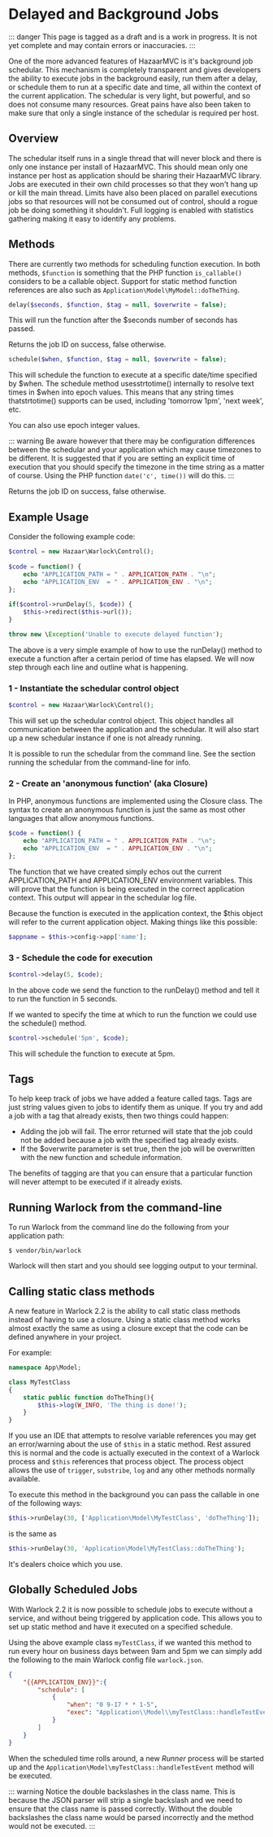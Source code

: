 # Delayed and Background Jobs

::: danger
This page is tagged as a draft and is a work in progress.  It is not yet complete and may contain errors or inaccuracies.
:::

One of the more advanced features of HazaarMVC is it's background job schedular. This mechanism is completely transparent and gives developers the ability to execute jobs in the background easily, run them after a delay, or schedule them to run at a specific date and time, all within the context of the current application. The schedular is very light, but powerful, and so does not consume many resources. Great pains have also been taken to make sure that only a single instance of the schedular is required per host.

## Overview

The schedular itself runs in a single thread that will never block and there is only one instance per install of HazaarMVC. This should mean only one instance per host as application should be sharing their HazaarMVC library. Jobs are executed in their own child processes so that they won't hang up or kill the main thread. Limits have also been placed on parallel executions jobs so that resources will not be consumed out of control, should a rogue job be doing something it shouldn't. Full logging is enabled with statistics gathering making it easy to identify any problems.

## Methods

There are currently two methods for scheduling function execution.  In both methods, `$function` is something that the PHP function `is_callable()` considers to be a callable object.  Support for static method function references are also such as `Application\Model\MyModel::doTheThing`.

```php
delay($seconds, $function, $tag = null, $overwrite = false);
```

This will run the function after the $seconds number of seconds has passed.

Returns the job ID on success, false otherwise.

```php
schedule($when, $function, $tag = null, $overwrite = false);
```

This will schedule the function to execute at a specific date/time specified by $when. The schedule method usesstrtotime() internally to resolve text times in $when into epoch values. This means that any string times thatstrtotime() supports can be used, including 'tomorrow 1pm', 'next week', etc.

You can also use epoch integer values.

::: warning 
Be aware however that there may be configuration differences between the schedular and your application which may cause timezones to be different. It is suggested that if you are setting an explicit time of execution that you should specify the timezone in the time string as a matter of course. Using the PHP function `date('c', time())` will do this.
:::

Returns the job ID on success, false otherwise.

## Example Usage

Consider the following example code:

```php
$control = new Hazaar\Warlock\Control();
    
$code = function() {
    echo "APPLICATION_PATH = " . APPLICATION_PATH . "\n";        
    echo "APPLICATION_ENV  = " . APPLICATION_ENV . "\n";
};
    
if($control->runDelay(5, $code)) {
    $this->redirect($this->url());
}

throw new \Exception('Unable to execute delayed function');
```

The above is a very simple example of how to use the runDelay() method to execute a function after a certain period of time has elapsed. We will now step through each line and outline what is happening.

### 1 - Instantiate the schedular control object

```php
$control = new Hazaar\Warlock\Control();
```

This will set up the schedular control object. This object handles all communication between the application and the schedular. It will also start up a new schedular instance if one is not already running.

It is possible to run the schedular from the command line. See the section running the schedular from the command-line for info.

### 2 - Create an 'anonymous function' (aka Closure)

In PHP, anonymous functions are implemented using the Closure class. The syntax to create an anonymous function is just the same as most other languages that allow anonymous functions.

```php
$code = function() {
    echo "APPLICATION_PATH = " . APPLICATION_PATH . "\n";
    echo "APPLICATION_ENV  = " . APPLICATION_ENV . "\n";
};
```

The function that we have created simply echos out the current APPLICATION_PATH and APPLICATION_ENV environment variables. This will prove that the function is being executed in the correct application context. This output will appear in the schedular log file.

Because the function is executed in the application context, the $this object will refer to the current application object. Making things like this possible:

```php
$appname = $this->config->app['name'];
```

### 3 - Schedule the code for execution

```php
$control->delay(5, $code);
```

In the above code we send the function to the runDelay() method and tell it to run the function in 5 seconds.

If we wanted to specify the time at which to run the function we could use the schedule() method.

```php
$control->schedule('5pm', $code);
```

This will schedule the function to execute at 5pm.

## Tags

To help keep track of jobs we have added a feature called tags. Tags are just string values given to jobs to identify them as unique. If you try and add a job with a tag that already exists, then two things could happen:

* Adding the job will fail. The error returned will state that the job could not be added because a job with the specified tag already exists.
* If the $overwrite parameter is set true, then the job will be overwritten with the new function and schedule information.

The benefits of tagging are that you can ensure that a particular function will never attempt to be executed if it already exists.

## Running Warlock from the command-line

To run Warlock from the command line do the following from your application path:

```shell
$ vendor/bin/warlock
```

Warlock will then start and you should see logging output to your terminal.

## Calling static class methods

A new feature in Warlock 2.2 is the ability to call static class methods instead of having to use a closure.  Using a static class
method works almost exactly the same as using a closure except that the code can be defined anywhere in your project.

For example:

```php
namespace App\Model;

class MyTestClass 
{
    static public function doTheThing(){
        $this->log(W_INFO, 'The thing is done!');
    }
}
```

If you use an IDE that attempts to resolve variable references you may get an error/warning about the use of `$this` in a static method.  Rest assured
this is normal and the code is actually executed in the context of a Warlock process and `$this` references that process object.  The process object
allows the use of `trigger`, `substribe`, `log` and any other methods normally available.

To execute this method in the background you can pass the callable in one of the following ways:

```php
$this->runDelay(30, ['Application\Model\MyTestClass', 'doTheThing']);
```
is the same as
```php
$this->runDelay(30, 'Application\Model\MyTestClass::doTheThing');
```

It's dealers choice which you use.

## Globally Scheduled Jobs

With Warlock 2.2 it is now possible to schedule jobs to execute without a service, and without being triggered by application code.  This allows
you to set up static method and have it executed on a specified schedule.

Using the above example class `myTestClass`, if we wanted this method to run every hour on business days between 9am and 5pm we can simply
add the following to the main Warlock config file `warlock.json`.

```json
{
    "{{APPLICATION_ENV}}":{
        "schedule": [
            {
                "when": "0 9-17 * * 1-5",
                "exec": "Application\\Model\\myTestClass::handleTestEvent"
            }
        ]
    }
}
```

When the scheduled time rolls around, a new *Runner* process will be started up and the `Application\Model\myTestClass::handleTestEvent` method
will be executed.  

::: warning
Notice the double backslashes in the class name.  This is because the JSON parser will strip a single backslash and we need to ensure that the class name is passed correctly.
Without the double backslashes the class name would be parsed incorrectly and the method would not be executed.
:::